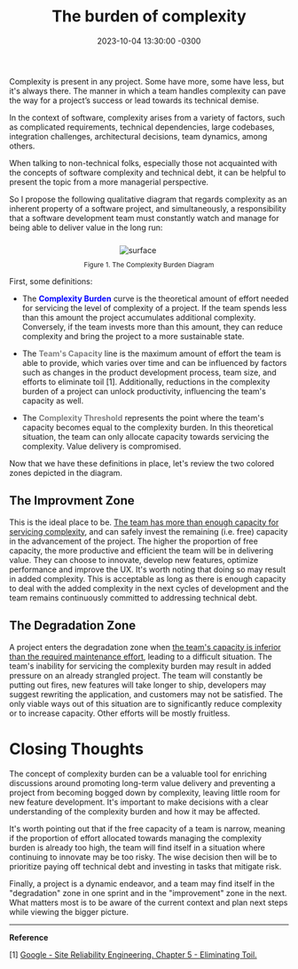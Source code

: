 ﻿---
layout: post
title: "The burden of complexity"
date: 2023-10-04 13:30:00 -0300
tags: collaboration project-management
---

Complexity is present in any project. Some have more, some have less, but it's always there. The manner in which a team handles complexity can pave the way for a project’s success or lead towards its technical demise.

In the context of software, complexity arises from a variety of factors, such as complicated requirements, technical dependencies, large codebases, integration challenges, architectural decisions, team dynamics, among others.

When talking to non-technical folks, especially those not acquainted with the concepts of software complexity and technical debt, it can be helpful to present the topic from a more managerial perspective.

So I propose the following qualitative diagram that regards complexity as an inherent property of a software project, and simultaneously, a responsibility that a software development team must constantly watch and manage for being able to deliver value in the long run:

<p align="center">
  <img style="max-width: 100%; max-height: 400px; margin: 10px 0 10px -40px" src="{{ site.baseurl }}/images/p31/complexity-burden-diagram.png" alt="surface"/>
  <br><label style="font-size: 12px;">Figure 1. The Complexity Burden Diagram</label>
</p>

First, some definitions:

* The <b style="color:blue">Complexity Burden</b> curve is the theoretical amount of effort needed for servicing the level of complexity of a project. If the team spends less than this amount the project accumulates additional complexity. Conversely, if the team invests more than this amount, they can reduce complexity and bring the project to a more sustainable state.

* The <b style="color:gray">Team's Capacity</b> line is the maximum amount of effort the team is able to provide, which varies over time and can be influenced by factors such as changes in the product development process, team size, and efforts to eliminate toil [1]. Additionally, reductions in the complexity burden of a project can unlock productivity, influencing the team's capacity as well.

* The <b style="color:gray">Complexity Threshold</b> represents the point where the team's capacity becomes equal to the complexity burden. In this theoretical situation, the team can only allocate capacity towards servicing the complexity. Value delivery is compromised.

Now that we have these definitions in place, let's review the two colored zones depicted in the diagram.

<h2>The Improvment Zone</h2>

This is the ideal place to be. <u>The team has more than enough capacity for servicing complexity</u>, and can safely invest the remaining (i.e. free) capacity in the advancement of the project. The higher the proportion of free capacity, the more productive and efficient the team will be in delivering value. They can choose to innovate, develop new features, optimize performance and improve the UX. It's worth noting that doing so may result in added complexity. This is acceptable as long as there is enough capacity to deal with the added complexity in the next cycles of development and the team remains continuously committed to addressing technical debt.

<h2>The Degradation Zone</h2>

A project enters the degradation zone when <u>the team's capacity is inferior than the required maintenance effort</u>, leading to a difficult situation. The team's inability for servicing the complexity burden may result in added pressure on an already strangled project. The team will constantly be putting out fires, new features will take longer to ship, developers may suggest rewriting the application, and customers may not be satisfied. The only viable ways out of this situation are to significantly reduce complexity or to increase capacity. Other efforts will be mostly fruitless.

Closing Thoughts
============

The concept of complexity burden can be a valuable tool for enriching discussions around promoting long-term value delivery and preventing a project from becoming bogged down by complexity, leaving little room for new feature development. It's important to make decisions with a clear understanding of the complexity burden and how it may be affected.

It's worth pointing out that if the free capacity of a team is narrow, meaning if the proportion of effort allocated towards managing the complexity burden is already too high, the team will find itself in a situation where continuing to innovate may be too risky. The wise decision then will be to prioritize paying off technical debt and investing in tasks that mitigate risk.

Finally, a project is a dynamic endeavor, and a team may find itself in the "degradation" zone in one sprint and in the "improvement" zone in the next. What matters most is to be aware of the current context and plan next steps while viewing the bigger picture.

---

<b>Reference</b>

[1] [Google - Site Reliability Engineering. Chapter 5 - Eliminating Toil.](https://sre.google/sre-book/eliminating-toil/)
